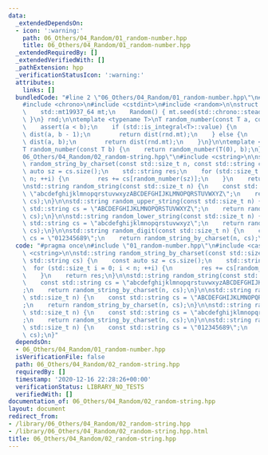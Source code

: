 ```yaml
---
data:
  _extendedDependsOn:
  - icon: ':warning:'
    path: 06_Others/04_Random/01_random-number.hpp
    title: 06_Others/04_Random/01_random-number.hpp
  _extendedRequiredBy: []
  _extendedVerifiedWith: []
  _pathExtension: hpp
  _verificationStatusIcon: ':warning:'
  attributes:
    links: []
  bundledCode: "#line 2 \"06_Others/04_Random/01_random-number.hpp\"\n#include <cassert>\n\
    #include <chrono>\n#include <cstdint>\n#include <random>\n\nstruct Random {\n\
    \    std::mt19937_64 mt;\n    Random() { mt.seed(std::chrono::steady_clock::now().time_since_epoch().count());\
    \ }\n} rnd;\n\ntemplate <typename T>\nT random_number(const T a, const T b) {\n\
    \    assert(a < b);\n    if (std::is_integral<T>::value) {\n        std::uniform_int_distribution<T>\
    \ dist(a, b - 1);\n        return dist(rnd.mt);\n    } else {\n        std::uniform_real_distribution<>\
    \ dist(a, b);\n        return dist(rnd.mt);\n    }\n}\n\ntemplate <typename T>\n\
    T random_number(const T b) {\n    return random_number(T(0), b);\n}\n#line 4 \"\
    06_Others/04_Random/02_random-string.hpp\"\n#include <cstring>\n\nstd::string\
    \ random_string_by_charset(const std::size_t n, const std::string cs) {\n    const\
    \ auto sz = cs.size();\n    std::string res;\n    for (std::size_t i = 0; i <\
    \ n; ++i) {\n        res += cs[random_number(sz)];\n    }\n    return res;\n}\n\
    \nstd::string random_string(const std::size_t n) {\n    const std::string cs =\
    \ \"abcdefghijklmnopqrstuvwxyzABCDEFGHIJKLMNOPQRSTUVWXYZ\";\n    return random_string_by_charset(n,\
    \ cs);\n}\n\nstd::string random_upper_string(const std::size_t n) {\n    const\
    \ std::string cs = \"ABCDEFGHIJKLMNOPQRSTUVWXYZ\";\n    return random_string_by_charset(n,\
    \ cs);\n}\n\nstd::string random_lower_string(const std::size_t n) {\n    const\
    \ std::string cs = \"abcdefghijklmnopqrstuvwxyz\";\n    return random_string_by_charset(n,\
    \ cs);\n}\n\nstd::string random_digit(const std::size_t n) {\n    const std::string\
    \ cs = \"012345689\";\n    return random_string_by_charset(n, cs);\n}\n"
  code: "#pragma once\n#include \"01_random-number.hpp\"\n#include <cassert>\n#include\
    \ <cstring>\n\nstd::string random_string_by_charset(const std::size_t n, const\
    \ std::string cs) {\n    const auto sz = cs.size();\n    std::string res;\n  \
    \  for (std::size_t i = 0; i < n; ++i) {\n        res += cs[random_number(sz)];\n\
    \    }\n    return res;\n}\n\nstd::string random_string(const std::size_t n) {\n\
    \    const std::string cs = \"abcdefghijklmnopqrstuvwxyzABCDEFGHIJKLMNOPQRSTUVWXYZ\"\
    ;\n    return random_string_by_charset(n, cs);\n}\n\nstd::string random_upper_string(const\
    \ std::size_t n) {\n    const std::string cs = \"ABCDEFGHIJKLMNOPQRSTUVWXYZ\"\
    ;\n    return random_string_by_charset(n, cs);\n}\n\nstd::string random_lower_string(const\
    \ std::size_t n) {\n    const std::string cs = \"abcdefghijklmnopqrstuvwxyz\"\
    ;\n    return random_string_by_charset(n, cs);\n}\n\nstd::string random_digit(const\
    \ std::size_t n) {\n    const std::string cs = \"012345689\";\n    return random_string_by_charset(n,\
    \ cs);\n}"
  dependsOn:
  - 06_Others/04_Random/01_random-number.hpp
  isVerificationFile: false
  path: 06_Others/04_Random/02_random-string.hpp
  requiredBy: []
  timestamp: '2020-12-16 22:28:26+00:00'
  verificationStatus: LIBRARY_NO_TESTS
  verifiedWith: []
documentation_of: 06_Others/04_Random/02_random-string.hpp
layout: document
redirect_from:
- /library/06_Others/04_Random/02_random-string.hpp
- /library/06_Others/04_Random/02_random-string.hpp.html
title: 06_Others/04_Random/02_random-string.hpp
---
```

